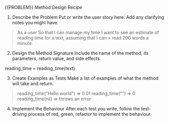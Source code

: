 {{PROBLEM}} Method Design Recipe

1. Describe the Problem
Put or write the user story here. Add any clarifying notes you might have.

> As a user
> So that I can manage my time
> I want to see an estimate of reading time for a text, assuming that I can > read 200 words a minute.


2. Design the Method Signature
Include the name of the method, its parameters, return value, and side effects.

reading_time = reading_time(text)

<!-- Text is a string containing x number of words (e.g. "Hello world") -->
<!-- reading_time is an integer which states how many minutes it will take to read text (e.g. 0.01 minutes) -->


3. Create Examples as Tests
Make a list of examples of what the method will take and return.

> reading_time("Hello world") => 0.01
> reading_time("") => 0
> reading_time(nil) => throws an error


4. Implement the Behaviour
After each test you write, follow the test-driving process of red, green, refactor to implement the behaviour.